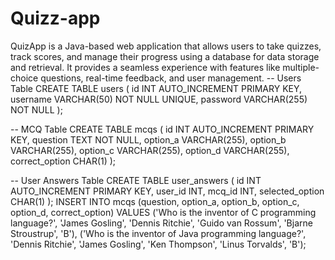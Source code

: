 # Quizz-app
QuizApp is a Java-based web application that allows users to take quizzes, track scores, and manage their progress using a database for data storage and retrieval. It provides a seamless experience with features like multiple-choice questions, real-time feedback, and user management.
-- Users Table
CREATE TABLE users (
    id INT AUTO_INCREMENT PRIMARY KEY,
    username VARCHAR(50) NOT NULL UNIQUE,
    password VARCHAR(255) NOT NULL
);

-- MCQ Table
CREATE TABLE mcqs (
    id INT AUTO_INCREMENT PRIMARY KEY,
    question TEXT NOT NULL,
    option_a VARCHAR(255),
    option_b VARCHAR(255),
    option_c VARCHAR(255),
    option_d VARCHAR(255),
    correct_option CHAR(1)
);

-- User Answers Table
CREATE TABLE user_answers (
    id INT AUTO_INCREMENT PRIMARY KEY,
    user_id INT,
    mcq_id INT,
    selected_option CHAR(1)
);
INSERT INTO mcqs (question, option_a, option_b, option_c, option_d, correct_option)
VALUES
('Who is the inventor of C programming language?', 
 'James Gosling', 'Dennis Ritchie', 'Guido van Rossum', 'Bjarne Stroustrup', 'B'),
('Who is the inventor of Java programming language?', 
 'Dennis Ritchie', 'James Gosling', 'Ken Thompson', 'Linus Torvalds', 'B');

